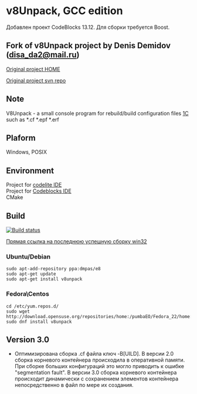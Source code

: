 # v8Unpack, GCC edition
Добавлен проект CodeBlocks 13.12.
Для сборки требуется Boost.

## Fork of v8Unpack project by Denis Demidov (disa_da2@mail.ru)

[Original project HOME](https://www.assembla.com/spaces/V8Unpack/team)

[Original project svn repo](http://svn2.assembla.com/svn/V8Unpack/)

## Note

V8Unpack - a small console program  for rebuild/build configuration files [1C](http://1c.ru) such as *.cf *.epf *.erf
 
## Plaform 

Windows, POSIX

## Environment

Project for [codelite IDE](http://www.codelite.org/)  
Project for [Codeblocks IDE](http://codeblocks.org/)  
CMake

## Build

[![Build status](https://ci.appveyor.com/api/projects/status/48ac3trblfjjkts7/branch/master?svg=true)](https://ci.appveyor.com/project/dmpas/v8unpack/branch/master)

[Прямая ссылка на последнюю успешную сборку win32](https://ci.appveyor.com/api/projects/dmpas/v8unpack/artifacts/Release%2Fv8unpack.exe?branch=master)

### Ubuntu/Debian

```
sudo apt-add-repository ppa:dmpas/e8
sudo apt-get update
sudo apt-get install v8unpack
```

### Fedora\Centos
```
cd /etc/yum.repos.d/
sudo wget http://download.opensuse.org/repositories/home:/pumbaEO/Fedora_22/home:pumbaEO.repo
sudo dnf install v8unpack
```


## Version 3.0

- Оптимизирована сборка .cf файла ключ -B[UILD]. В версии 2.0 сборка корневого контейнера происходила в оперативной памяти.
При сборке больших конфигураций это могло приводить к ошибке "segmentation fault". В версии 3.0 сборка корневого контейнера происходит 
динамически с сохранением элементов контейнера непосредственно в файл по мере их создания.
